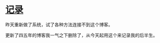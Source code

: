 # [记录](https://github.com/myogg/myogg.github.io/issues/1)

昨天重新做了系统，试了各种方法连接不到这个博客。

更新了四五年的博客我一气之下删除了，从今天起用这个来记录我的后半生。